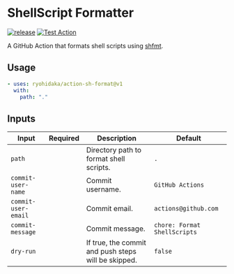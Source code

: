 # ShellScript Formatter

[![release](https://badgen.net/github/release/ryohidaka/action-sh-format)](https://github.com/ryohidaka/action-sh-format/releases/)
[![Test Action](https://github.com/ryohidaka/action-sh-format/actions/workflows/test.yml/badge.svg)](https://github.com/ryohidaka/action-sh-format/actions/workflows/test.yml)

A GitHub Action that formats shell scripts using [shfmt](https://github.com/mvdan/sh).

## Usage

```yml
- uses: ryohidaka/action-sh-format@v1
  with:
    path: "."
```

## Inputs

| Input               | Required | Description                                         | Default                      |
| ------------------- | -------- | --------------------------------------------------- | ---------------------------- |
| `path`              |          | Directory path to format shell scripts.             | `.`                          |
| `commit-user-name`  |          | Commit username.                                    | `GitHub Actions`             |
| `commit-user-email` |          | Commit email.                                       | `actions@github.com`         |
| `commit-message`    |          | Commit message.                                     | `chore: Format ShellScripts` |
| `dry-run`           |          | If true, the commit and push steps will be skipped. | `false`                      |
